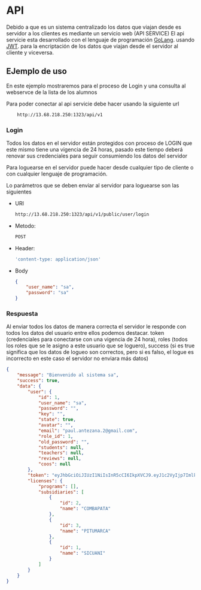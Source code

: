 # API
Debido a que es un sistema centralizado los datos que viajan desde es servidor a los clientes es mediante un servicio web (API SERVICE)
El api servicie esta desarrollado con el lenguaje de programación [GoLang]. usando [JWT]. para la encriptación de los datos que viajan desde el servidor al cliente y viceversa.

## EJemplo de uso
En este ejemplo mostraremos para el proceso de Login y una consulta al webservce de la lista de los alumnos

Para poder conectar al api servicie debe hacer usando la siguiente url
````bash
    http://13.68.218.250:1323/api/v1
````
### Login
Todos los datos en el servidor están protegidos con proceso de LOGIN que este mismo tiene una vigencia de 24 horas, pasado este tiempo deberá renovar sus credenciales para seguir consumiendo los datos del servidor

Para loguearse en el servidor puede hacer desde cualquier tipo de cliente o con cualquier lenguaje de programación.

Lo parámetros que se deben enviar al servidor para loguearse son las siguientes

* URI
    ````bash
    http://13.68.218.250:1323/api/v1/public/user/login
    ````
* Metodo:
    ````bash
    POST
    ````
* Header: 
    ````bash
    'content-type: application/json'
    ````
* Body
    ```json
    {
        "user_name": "sa",
        "password": "sa"
    }
    ```

### Respuesta
Al enviar todos los datos de manera correcta el servidor le responde con todos los datos del usuario entre ellos podemos destacar. token (credenciales para conectarse con una vigencia de 24 hora), roles (todos los roles que se le asigno a este usuario que se loguero), success (si es true significa que los datos de logueo son correctos, pero si es falso, el logue es incorrecto en este caso el servidor no enviara más datos)
````json
{
    "message": "Bienvenido al sistema sa",
    "success": true,
    "data": {
        "user": {
            "id": 1,
            "user_name": "sa",
            "password": "",
            "key": "",
            "state": true,
            "avatar": "",
            "email": "paul.antezana.2@gmail.com",
            "role_id": 1,
            "old_password": "",
            "students": null,
            "teachers": null,
            "reviews": null,
            "coos": null
        },
        "token": "eyJhbGciOiJIUzI1NiIsInR5cCI6IkpXVCJ9.eyJ1c2VyIjp7ImlkIjoxLCJ1c2VyX25hbWUiOiJzYSIsInBhc3N3b3JkIjoiIiwia2V5IjoiIiwic3RhdGUiOnRydWUsImF2YXRhciI6IiIsImVtYWlsIjoicGF1bC5hbnRlemFuYS4yQGdtYWlsLmNvbSIsInJvbGVfaWQiOjEsIm9sZF9wYXNzd29yZCI6IiIsInN0dWRlbnRzIjpudWxsLCJ0ZWFjaGVycyI6bnVsbCwicmV2aWV3cyI6bnVsbCwiY29vcyI6bnVsbH0sImV4cCI6MTU0OTc4OTA4NCwiaXNzIjoicGF1bGFudGV6YW5hIn0.4d6bArYFHNf4bIAcXH9pKuIQhcuRC0v_j3XBEQIj_pg",
        "licenses": {
            "programs": [],
            "subsidiaries": [
                {
                    "id": 2,
                    "name": "COMBAPATA"
                },
                {
                    "id": 3,
                    "name": "PITUMARCA"
                },
                {
                    "id": 1,
                    "name": "SICUANI"
                }
            ]
        }
    }
}
````


[GoLang]:(https://golang.org/)
[JWT]:(https://jwt.io/)
